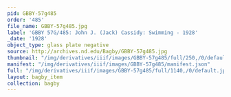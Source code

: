 ```yaml
---
pid: GBBY-57g485
order: '485'
file_name: GBBY-57g485.jpg
label: 'GBBY 57G/485: John J. (Jack) Cassidy: Swimming - 1928'
_date: '1928'
object_type: glass plate negative
source: http://archives.nd.edu/Bagby/GBBY-57g485.jpg
thumbnail: "/img/derivatives/iiif/images/GBBY-57g485/full/250,/0/default.jpg"
manifest: "/img/derivatives/iiif/images/GBBY-57g485/manifest.json"
full: "/img/derivatives/iiif/images/GBBY-57g485/full/1140,/0/default.jpg"
layout: bagby_item
collection: bagby
---
```

